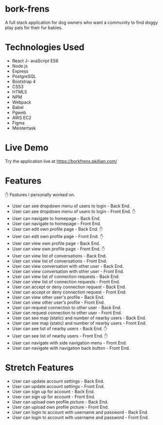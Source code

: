 # bork-frens
A full stack application for dog owners who want a community to find doggy play pals for their fur babies.

# Technologies Used
- React
J- avaScript ES6
- Node.js
- Express
- PostgreSQL
- Bootstrap 4
- CSS3
- HTML5
- NPM
- Webpack
- Babel
- Pgweb
- AWS EC2
- Figma
- Meistertask

# Live Demo
Try the application live at https://borkfrens.pkillian.com/

# Features
✋ Features I personally worked on.
- User can see dropdown menu of users to login - Back End.
- User can see dropdown menu of users to login - Front End. ✋
- User can navigate to homepage - Back End.
- User can navigate to homepage - Front End.
- User can edit own profile page - Back End. ✋
- User can edit own profile page - Front End. ✋
- User can view own profile page - Back End. 
- User can view own profile page - Front End. ✋
- User can view list of conversations - Back End.
- User can view list of conversations - Front End.
- User can view conversation with other user - Back End.
- User can view conversation with other user - Front End.
- User can view list of connection requests - Back End. 
- User can view list of connection requests - Front End. 
- User can accept or deny connection request - Back End.
- User can accept or deny connection request - Front End. 
- User can view other user's profile - Back End. 
- User can view other user's profile - Front End. 
- User can request connection to other user - Back End. 
- User can request connection to other user - Front End. 
- User can see map (static) and number of nearby users - Back End. 
- User can see map (static) and number of nearby users - Front End. 
- User can see list of nearby users - Back End. ✋
- User can see list of nearby users - Front End. ✋
- User can navigate with side navigation menu - Front End.
- User can navigate with navigation back button - Front End. 

# Stretch Features
- User can update account settings - Back End.
- User can update account settings - Front End.
- User can sign up for account - Back End.
- User can sign up for account - Front End.
- User can upload own profile picture - Back End.
- User can upload own profile picture - Front End.
- User can login to account with username and password - Back End.
- User can login to account with username and password - Front End.
